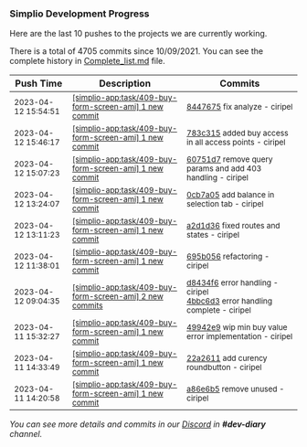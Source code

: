 
### Simplio Development Progress

Here are the last 10 pushes to the projects we are currently working.

There is a total of 4705 commits since 10/09/2021. You can see the complete history in
 [Complete_list.md](Complete_list.md) file.

| Push Time | Description | Commits |
| --- | --- | --- |
| <sub>2023-04-12 15:54:51</sub> | <sub>[[simplio-app:task/409\-buy\-form\-screen\-ami] 1 new commit](https://github.com/SimplioOfficial/simplio-app/commit/8447675b1330af05a9d94ddc2211db912e383f6e)</sub> | <sub>[8447675](https://github.com/SimplioOfficial/simplio-app/commit/8447675b1330af05a9d94ddc2211db912e383f6e) fix analyze - ciripel</sub> |
| <sub>2023-04-12 15:46:17</sub> | <sub>[[simplio-app:task/409\-buy\-form\-screen\-ami] 1 new commit](https://github.com/SimplioOfficial/simplio-app/commit/783c3151fc0ad22079c7534ed8bf526bd6764512)</sub> | <sub>[783c315](https://github.com/SimplioOfficial/simplio-app/commit/783c3151fc0ad22079c7534ed8bf526bd6764512) added buy access in all access points - ciripel</sub> |
| <sub>2023-04-12 15:07:23</sub> | <sub>[[simplio-app:task/409\-buy\-form\-screen\-ami] 1 new commit](https://github.com/SimplioOfficial/simplio-app/commit/60751d73c20ec8572ad192b86b2e005277d5477d)</sub> | <sub>[60751d7](https://github.com/SimplioOfficial/simplio-app/commit/60751d73c20ec8572ad192b86b2e005277d5477d) remove query params and add 403 handling - ciripel</sub> |
| <sub>2023-04-12 13:24:07</sub> | <sub>[[simplio-app:task/409\-buy\-form\-screen\-ami] 1 new commit](https://github.com/SimplioOfficial/simplio-app/commit/0cb7a057e6d060b51fb4bdefd241679bb06560ac)</sub> | <sub>[0cb7a05](https://github.com/SimplioOfficial/simplio-app/commit/0cb7a057e6d060b51fb4bdefd241679bb06560ac) add balance in selection tab - ciripel</sub> |
| <sub>2023-04-12 13:11:23</sub> | <sub>[[simplio-app:task/409\-buy\-form\-screen\-ami] 1 new commit](https://github.com/SimplioOfficial/simplio-app/commit/a2d1d36c47b1cdcb703e1676f8d55df55fb2b240)</sub> | <sub>[a2d1d36](https://github.com/SimplioOfficial/simplio-app/commit/a2d1d36c47b1cdcb703e1676f8d55df55fb2b240) fixed routes and states - ciripel</sub> |
| <sub>2023-04-12 11:38:01</sub> | <sub>[[simplio-app:task/409\-buy\-form\-screen\-ami] 1 new commit](https://github.com/SimplioOfficial/simplio-app/commit/695b056c397b99271288eebb1fe3c80c9b3ac793)</sub> | <sub>[695b056](https://github.com/SimplioOfficial/simplio-app/commit/695b056c397b99271288eebb1fe3c80c9b3ac793) refactoring - ciripel</sub> |
| <sub>2023-04-12 09:04:35</sub> | <sub>[[simplio-app:task/409\-buy\-form\-screen\-ami] 2 new commits](https://github.com/SimplioOfficial/simplio-app/compare/49942e94d59a...4bbc6d3adaa5)</sub> | <sub>[d8434f6](https://github.com/SimplioOfficial/simplio-app/commit/d8434f62ab792f54c8d4ff557e5377391c794902) error handling - ciripel<br>[4bbc6d3](https://github.com/SimplioOfficial/simplio-app/commit/4bbc6d3adaa58b02a2e003250decc9a92254f454) error handling complete - ciripel</sub> |
| <sub>2023-04-11 15:32:27</sub> | <sub>[[simplio-app:task/409\-buy\-form\-screen\-ami] 1 new commit](https://github.com/SimplioOfficial/simplio-app/commit/49942e94d59acbbf60e9926f3ee35c0d10deae79)</sub> | <sub>[49942e9](https://github.com/SimplioOfficial/simplio-app/commit/49942e94d59acbbf60e9926f3ee35c0d10deae79) wip min buy value error implementation - ciripel</sub> |
| <sub>2023-04-11 14:33:49</sub> | <sub>[[simplio-app:task/409\-buy\-form\-screen\-ami] 1 new commit](https://github.com/SimplioOfficial/simplio-app/commit/22a2611fe7109f13cedfe0e640552fbddb05fe6d)</sub> | <sub>[22a2611](https://github.com/SimplioOfficial/simplio-app/commit/22a2611fe7109f13cedfe0e640552fbddb05fe6d) add curency roundbutton - ciripel</sub> |
| <sub>2023-04-11 14:20:58</sub> | <sub>[[simplio-app:task/409\-buy\-form\-screen\-ami] 1 new commit](https://github.com/SimplioOfficial/simplio-app/commit/a86e6b57bbfef2ec7ccc4caa02e25b6132985dae)</sub> | <sub>[a86e6b5](https://github.com/SimplioOfficial/simplio-app/commit/a86e6b57bbfef2ec7ccc4caa02e25b6132985dae) remove unused - ciripel</sub> |

_You can see more details and commits in our [Discord](https://discord.gg/aKhjuwZmdP) in **#dev-diary** channel._
